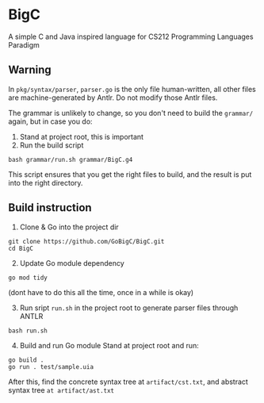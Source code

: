 # BigC
A simple C and Java inspired language for CS212 Programming Languages Paradigm

## Warning 
In `pkg/syntax/parser`, `parser.go` is the only file human-written, all other files are machine-generated by Antlr. Do not modify those Antlr files. 

The grammar is unlikely to change, so you don't need to build the `grammar/` again, but in case you do: 
1. Stand at project root, this is important 
2. Run the build script
```
bash grammar/run.sh grammar/BigC.g4
```

This script ensures that you get the right files to build, and the result is put into the right directory.

## Build instruction 
1. Clone & Go into the project dir 
```
git clone https://github.com/GoBigC/BigC.git
cd BigC
```

2. Update Go module dependency
```
go mod tidy
```
(dont have to do this all the time, once in a while is okay)

3. Run sript `run.sh` in the project root to generate parser files through ANTLR
```
bash run.sh
```

4. Build and run Go module 
Stand at project root and run: 

```
go build . 
go run . test/sample.uia
```

After this, find the concrete syntax tree at `artifact/cst.txt`, and abstract syntax tree `at artifact/ast.txt`
